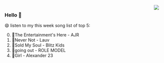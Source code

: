 <img align="right"  src="https://github-readme-stats.vercel.app/api/top-langs/?username=sohyunQVQ" />

### Hello 👋

😄 listen to my this week song list of top 5:

0. 🌈The Entertainment's Here - AJR
1. 🌈Never Not - Lauv
2. 🌈Sold My Soul - Blitz Kids
3. 🌈going out - ROLE MODEL
4. 🌈Girl - Alexander 23

